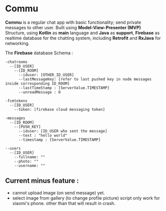 # Commu
**Commu** is a regular chat app with basic functionality; send private messages to other user. Built using **Model-View-Presenter (MVP)** Structure, using **Kotlin** as **main** language and **Java** as **support**, **Firebase** as realtime database for the chatting system, including **Retrofit** and **RxJava** for networking.

The **Firebase** database Schema :
```
-chatrooms
  --[ID_USER]
    --[ID_ROOM]
      --iduser: [OTHER_ID_USER]
      --lastMessageKey: [refer to last pushed key in node messages inside corresponding ID_ROOM]   
      --lastTimeStamp : [ServerValue.TIMESTAMP]
      --unreadMessage : 0

-fcmtokens
  --[ID_USER]
    --token: [firebase cloud messaging token]
    
-messages
  --[ID_ROOM]
    --[PUSH_KEY]
      --iduser: [ID_USER who sent the message]
      --text : "hello world"
      --timestamp : [ServerValue.TIMESTAMP]
      
--users
  --[ID_USER]
    --fullname: ""
    --photo: ""
    --username: ""
```


## Current minus feature :
  - cannot upload image (on send message) yet.
  - select image from gallery (to change profile picture) script only work for xiaomi's phone. other than that will result in crash.


